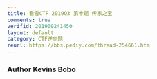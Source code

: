 ```yaml
---
title: 看雪CTF 2019Q3 第十题 传家之宝
comments: true
verifid: 201909241450
layout: default
category: CTF逆向题
reurl: https://bbs.pediy.com/thread-254661.htm
---
```


### Author Kevins Bobo

